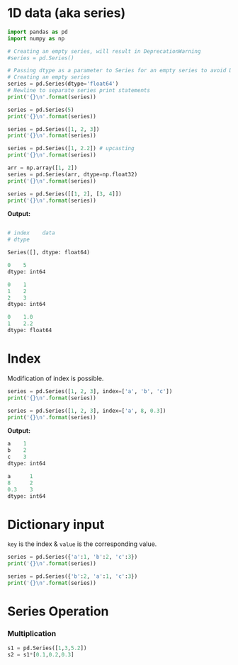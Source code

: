 # 1D data (aka series)

```py
import pandas as pd
import numpy as np

# Creating an empty series, will result in DeprecationWarning
#series = pd.Series()

# Passing dtype as a parameter to Series for an empty series to avoid DeprecationWarning
# Creating an empty series
series = pd.Series(dtype='float64')
# Newline to separate series print statements
print('{}\n'.format(series))

series = pd.Series(5)
print('{}\n'.format(series))

series = pd.Series([1, 2, 3])
print('{}\n'.format(series))

series = pd.Series([1, 2.2]) # upcasting
print('{}\n'.format(series))

arr = np.array([1, 2])
series = pd.Series(arr, dtype=np.float32)
print('{}\n'.format(series))

series = pd.Series([[1, 2], [3, 4]])
print('{}\n'.format(series))

```

**Output:**

```py

# index    data
# dtype

Series([], dtype: float64)

0    5
dtype: int64

0    1
1    2
2    3
dtype: int64

0    1.0
1    2.2
dtype: float64
```

# Index

Modification of index is possible.

```py
series = pd.Series([1, 2, 3], index=['a', 'b', 'c'])
print('{}\n'.format(series))

series = pd.Series([1, 2, 3], index=['a', 8, 0.3])
print('{}\n'.format(series))
```

**Output:**

```py
a    1
b    2
c    3
dtype: int64

a      1
8      2
0.3    3
dtype: int64
```

# Dictionary input

`key` is the index & `value` is the corresponding value.

```py
series = pd.Series({'a':1, 'b':2, 'c':3})
print('{}\n'.format(series))

series = pd.Series({'b':2, 'a':1, 'c':3})
print('{}\n'.format(series))
```

# Series Operation

### Multiplication

```py
s1 = pd.Series([1,3,5.2])
s2 = s1*[0.1,0.2,0.3]
```
